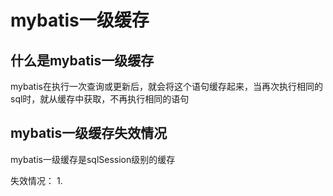 # mybatis一级缓存
## 什么是mybatis一级缓存
mybatis在执行一次查询或更新后，就会将这个语句缓存起来，当再次执行相同的sql时，就从缓存中获取，不再执行相同的语句
## mybatis一级缓存失效情况
mybatis一级缓存是sqlSession级别的缓存

失效情况：
1. 